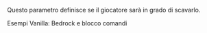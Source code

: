 Questo parametro definisce se il giocatore sarà in grado di scavarlo.

Esempi Vanilla: Bedrock e blocco comandi